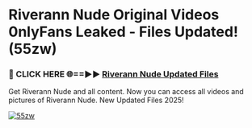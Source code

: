 # Riverann Nude Original Videos 0nlyFans Leaked - Files Updated! (55zw)

<h3>🔴 CLICK HERE 🌐==►► <a href="https://tinyurl.com/52m3yx9h" rel="nofollow">Riverann Nude Updated Files</a></h3>

Get Riverann Nude and all content. Now you can access all videos and pictures of Riverann Nude. New Updated Files 2025!

[![55zw](https://i.imgur.com/TnHtlc8.gif)](https://tinyurl.com/52m3yx9h)

